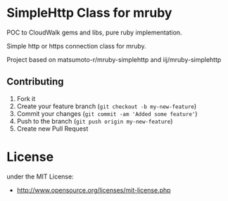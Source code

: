 # SimpleHttp Class for mruby

POC to CloudWalk gems and libs, pure ruby implementation.

Simple http or https connection class for mruby.

Project based on matsumoto-r/mruby-simplehttp and iij/mruby-simplehttp

## Contributing

1. Fork it
2. Create your feature branch (`git checkout -b my-new-feature`)
3. Commit your changes (`git commit -am 'Added some feature'`)
4. Push to the branch (`git push origin my-new-feature`)
5. Create new Pull Request

# License
under the MIT License:

* http://www.opensource.org/licenses/mit-license.php
